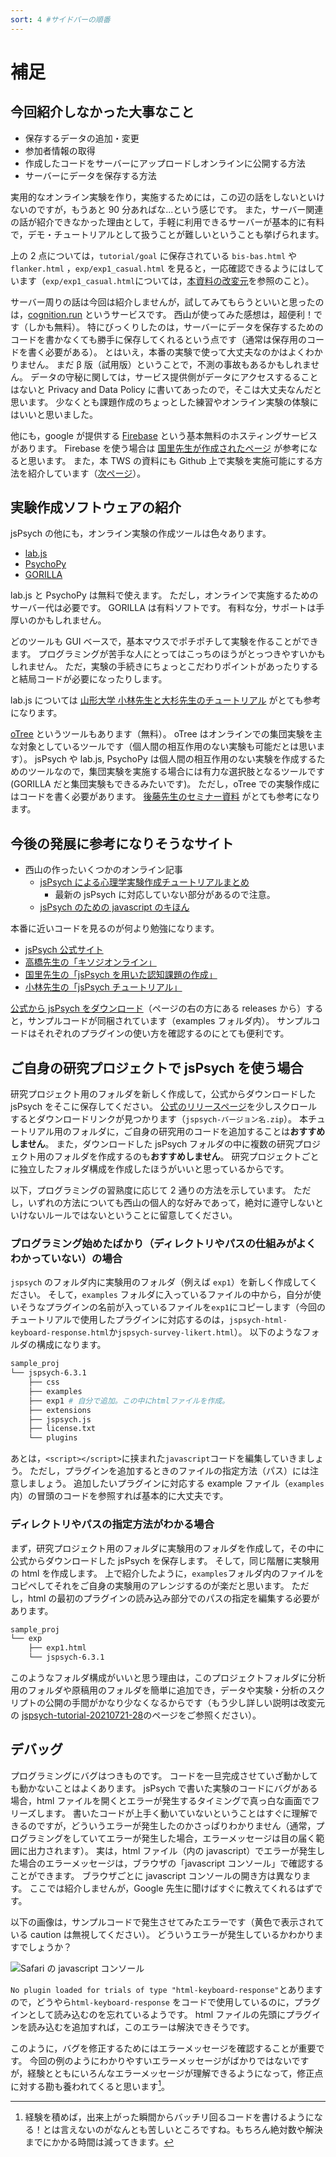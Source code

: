 ```yaml
---
sort: 4 #サイドバーの順番
---
```


# 補足

## 今回紹介しなかった大事なこと

- 保存するデータの追加・変更
- 参加者情報の取得
- 作成したコードをサーバーにアップロードしオンラインに公開する方法
- サーバーにデータを保存する方法

実用的なオンライン実験を作り，実施するためには，この辺の話をしないといけないのですが，もうあと 90 分あればな...という感じです。
また，サーバー関連の話が紹介できなかった理由として，手軽に利用できるサーバーが基本的に有料で，デモ・チュートリアルとして扱うことが難しいということも挙げられます。

上の 2 点については，`tutorial/goal` に保存されている `bis-bas.html` や `flanker.html` ，`exp/exp1_casual.html` を見ると，一応確認できるようにはしています（`exp/exp1_casual.html`については，[本資料の改変元](https://github.com/snishiyama/jspsych-tutorial-20210721-28)を参照のこと）。

サーバー周りの話は今回は紹介しませんが，試してみてもらうといいと思ったのは，[cognition.run](https://www.cognition.run) というサービスです。
西山が使ってみた感想は，超便利！です（しかも無料）。
特にびっくりしたのは，サーバーにデータを保存するためのコードを書かなくても勝手に保存してくれるという点です（通常は保存用のコードを書く必要がある）。
とはいえ，本番の実験で使って大丈夫なのかはよくわかりません。
まだ β 版（試用版）ということで，不測の事故もあるかもしれません。
データの守秘に関しては，サービス提供側がデータにアクセスするることはないと Privacy and Data Policy に書いてあったので，そこは大丈夫なんだと思います。
少なくとも課題作成のちょっとした練習やオンライン実験の体験にはいいと思いました。

他にも，google が提供する [Firebase](https://firebase.google.com) という基本無料のホスティングサービスがあります。
Firebase を使う場合は [国里先生が作成されたページ](https://kunisatolab.github.io/main/how-to-jspsych-firebase.html) が参考になると思います。
また，本 TWS の資料にも Github 上で実験を実施可能にする方法を紹介しています（[次ページ](4_web_exp.md)）。

## 実験作成ソフトウェアの紹介

jsPsych の他にも，オンライン実験の作成ツールは色々あります。

- [lab.js](https://lab.js.org)
- [PsychoPy](https://www.psychopy.org)
- [GORILLA](https://gorilla.sc)

lab.js と PsychoPy は無料で使えます。
ただし，オンラインで実施するためのサーバー代は必要です。
GORILLA は有料ソフトです。
有料な分，サポートは手厚いのかもしれません。

どのツールも GUI ベースで，基本マウスでポチポチして実験を作ることができます。
プログラミングが苦手な人にとってはこっちのほうがとっつきやすいかもしれません。
ただ，実験の手続きにちょっとこだわりポイントがあったりすると結局コードが必要になったりします。

lab.js については [山形大学 小林先生と大杉先生のチュートリアル](https://www.notion.so/lab-js-8496c3c67b384168b9e69f165ee06e16) がとても参考になります。

[oTree](https://www.otree.org) というツールもあります（無料）。
oTree はオンラインでの集団実験を主な対象としているツールです（個人間の相互作用のない実験も可能だとは思います）。
jsPsych や lab.js, PsychoPy は個人間の相互作用のない実験を作成するためのツールなので，集団実験を実施する場合には有力な選択肢となるツールです(GORILLA だと集団実験もできるみたいです)。
ただし，oTree での実験作成にはコードを書く必要があります。
[後藤先生のセミナー資料](https://akrgt.github.io/otree_2020titech/) がとても参考になります。

## 今後の発展に参考になりそうなサイト

- 西山の作ったいくつかのオンライン記事
  - [jsPsych による心理学実験作成チュートリアルまとめ](https://qiita.com/snishym/items/1e0511f8622282993ed1)
    - 最新の jsPsych に対応していない部分があるので注意。
  - [jsPsych のための javascript のキほん](https://zenn.dev/snishiyama/articles/99159c79dd02e824c148)

本番に近いコードを見るのが何より勉強になります。

- [jsPsych 公式サイト](https://www.jspsych.org/)
- [高橋先生の「キソジオンライン」](https://github.com/kohske/KisojiOnline)
- [国里先生の「jsPsych を用いた認知課題の作成」](https://kunisatolab.github.io/main/code_tips.html)
- [小林先生の「jsPsych チュートリアル」](https://www.notion.so/jsPsych-73cade0a2e044217aedf01b5845e8d4e)

[公式から jsPsych をダウンロード](https://github.com/jspsych/jsPsych/)（ページの右の方にある releases から）すると，サンプルコードが同梱されています（examples フォルダ内）。
サンプルコードはそれぞれのプラグインの使い方を確認するのにとても便利です。

## ご自身の研究プロジェクトで jsPsych を使う場合

研究プロジェクト用のフォルダを新しく作成して，公式からダウンロードした jsPsych をそこに保存してください。
[公式のリリースページ](https://github.com/jspsych/jsPsych/releases)を少しスクロールするとダウンロードリンクが見つかります（`jspsych-バージョン名.zip`）。
本チュートリアル用のフォルダに，ご自身の研究用のコードを追加することは**おすすめしません**。
また，ダウンロードした jsPsych フォルダの中に複数の研究プロジェクト用のフォルダを作成するのも**おすすめしません**。
研究プロジェクトごとに独立したフォルダ構成を作成したほうがいいと思っているからです。

以下，プログラミングの習熟度に応じて 2 通りの方法を示しています。
ただし，いずれの方法についても西山の個人的な好みであって，絶対に遵守しないといけないルールではないということに留意してください。

### プログラミング始めたばかり（ディレクトリやパスの仕組みがよくわかっていない）の場合

`jspsych` のフォルダ内に実験用のフォルダ（例えば `exp1`）を新しく作成してください。
そして，`examples` フォルダに入っているファイルの中から，自分が使いそうなプラグインの名前が入っているファイルを`exp1`にコピーします（今回のチュートリアルで使用したプラグインに対応するのは，`jspsych-html-keyboard-response.html`か`jspsych-survey-likert.html`）。
以下のようなフォルダの構成になります。

```sh
sample_proj
└── jspsych-6.3.1
    ├── css
    ├── examples
    ├── exp1 # 自分で追加。この中にhtmlファイルを作成。
    ├── extensions
    ├── jspsych.js
    ├── license.txt
    └── plugins
```

あとは，`<script></script>`に挟まれた`javascript`コードを編集していきましょう。
ただし，プラグインを追加するときのファイルの指定方法（パス）には注意しましょう。
追加したいプラグインに対応する example ファイル（`examples`内）の冒頭のコードを参照すれば基本的に大丈夫です。

### ディレクトリやパスの指定方法がわかる場合

まず，研究プロジェクト用のフォルダに実験用のフォルダを作成して，その中に公式からダウンロードした jsPsych を保存します。
そして，同じ階層に実験用の html を作成します。
上で紹介したように，`examples`フォルダ内のファイルをコピペしてそれをご自身の実験用のアレンジするのが楽だと思います。
ただし，html の最初のプラグインの読み込み部分でのパスの指定を編集する必要があります。

```sh
sample_proj
└── exp
    ├── exp1.html
    └── jspsych-6.3.1
```

このようなフォルダ構成がいいと思う理由は，このプロジェクトフォルダに分析用のフォルダや原稿用のフォルダを簡単に追加でき，データや実験・分析のスクリプトの公開の手間がかなり少なくなるからです（もう少し詳しい説明は改変元の [jspsych-tutorial-20210721-28](https://snishiyama.github.io/jspsych-tutorial-20210721-28/)のページをご参照ください）。

## デバッグ

プログラミングにバグはつきものです。
コードを一旦完成させていざ動かしても動かないことはよくあります。
jsPsych で書いた実験のコードにバグがある場合，html ファイルを開くとエラーが発生するタイミングで真っ白な画面でフリーズします。
書いたコードが上手く動いていないということはすぐに理解できるのですが，どういうエラーが発生したのかさっぱりわかりません（通常，プログラミングをしていてエラーが発生した場合，エラーメッセージは目の届く範囲に出力されます）。
実は，html ファイル（内の javascript）でエラーが発生した場合のエラーメッセージは，ブラウザの「javascript コンソール」で確認することができます。
ブラウザごとに javascript コンソールの開き方は異なります。
ここでは紹介しませんが，Google 先生に聞けばすぐに教えてくれるはずです。

以下の画像は，サンプルコードで発生させてみたエラーです（黄色で表示されている caution は無視してください）。
どういうエラーが発生しているかわかりますでしょうか？

![Safari の javascript コンソール](fig/javascript-console.png)

`No plugin loaded for trials of type "html-keyboard-response"`とありますので，どうやら`html-keyboard-response` をコードで使用しているのに，プラグインとして読み込むのを忘れているようです。
html ファイルの先頭にプラグインを読み込むを追加すれば，このエラーは解決できそうです。

このように，バグを修正するためにはエラーメッセージを確認することが重要です。
今回の例のようにわかりやすいエラーメッセージがばかりではないですが，経験とともにいろんなエラーメッセージが理解できるようになって，修正点に対する勘も養われてくると思います[^1]。

[^1]: 経験を積めば，出来上がった瞬間からバッチリ回るコードを書けるようになる！とは言えないのがなんとも苦しいところですね。もちろん絶対数や解決までにかかる時間は減ってきます。
